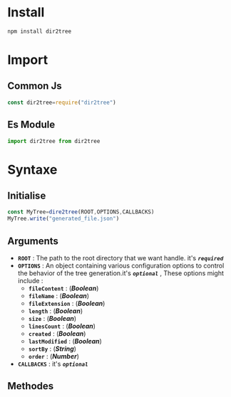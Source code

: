 # Install
```bash
npm install dir2tree
```
# Import
## Common Js
```js
const dir2tree=require("dir2tree")
```
## Es Module
```js
import dir2tree from dir2tree
```
# Syntaxe
## Initialise
```js
const MyTree=dire2tree(ROOT,OPTIONS,CALLBACKS)
MyTree.write("generated_file.json")
```
## Arguments
- **`ROOT`** : The path to the root directory that we want handle. it's ***`required`***
- **`OPTIONS`** : An object containing various configuration options to control the behavior of the tree generation.it's ***`optional`*** , These options might include :
  - **`fileContent`** : (***Boolean***)
  - **`fileName`** : (***Boolean***)
  - **`fileExtension`** : (***Boolean***)
  - **`length`** : (***Boolean***)
  - **`size`** : (***Boolean***)
  - **`linesCount`** : (***Boolean***)
  - **`created`** : (***Boolean***)
  - **`lastModified`** : (***Boolean***)
  - **`sortBy`** : (***String***)
  - **`order`** : (***Number***)
- **`CALLBACKS`** : it's ***`optional`***
## Methodes
